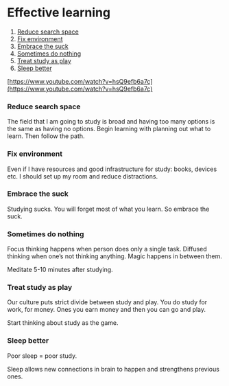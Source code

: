 # Effective learning

1. [Reduce search space](https://www.notion.so/Effective-learning-7c30d592a70340a6956fd8cd23ce4a6a)
2. [Fix environment](https://www.notion.so/Effective-learning-7c30d592a70340a6956fd8cd23ce4a6a)
3. [Embrace the suck](https://www.notion.so/Effective-learning-7c30d592a70340a6956fd8cd23ce4a6a)
4. [Sometimes do nothing](https://www.notion.so/Effective-learning-7c30d592a70340a6956fd8cd23ce4a6a)
5. [Treat study as play](https://www.notion.so/Effective-learning-7c30d592a70340a6956fd8cd23ce4a6a)
6. [Sleep better](https://www.notion.so/Effective-learning-7c30d592a70340a6956fd8cd23ce4a6a)

[https://www.youtube.com/watch?v=hsQ9efb6a7c](https://www.youtube.com/watch?v=hsQ9efb6a7c)

### Reduce search space

The field that I am going to study is broad and having too many options is the same as having no options. Begin learning with planning out what to learn. Then follow the path.

### Fix environment

Even if I have resources and good infrastructure for study: books, devices etc. I should set up my room and reduce distractions.

### Embrace the suck

Studying sucks. You will forget most of what you learn. So embrace the suck.

### Sometimes do nothing

Focus thinking happens when person does only a single task. Diffused thinking when one’s not thinking anything. Magic happens in between them.

Meditate 5-10 minutes after studying.

### Treat study as play

Our culture puts strict divide between study and play. You do study for work, for money. Ones you earn money and then you can go and play.

Start thinking about study as the game.

### Sleep better

Poor sleep = poor study.

Sleep allows new connections in brain to happen and strengthens previous ones.